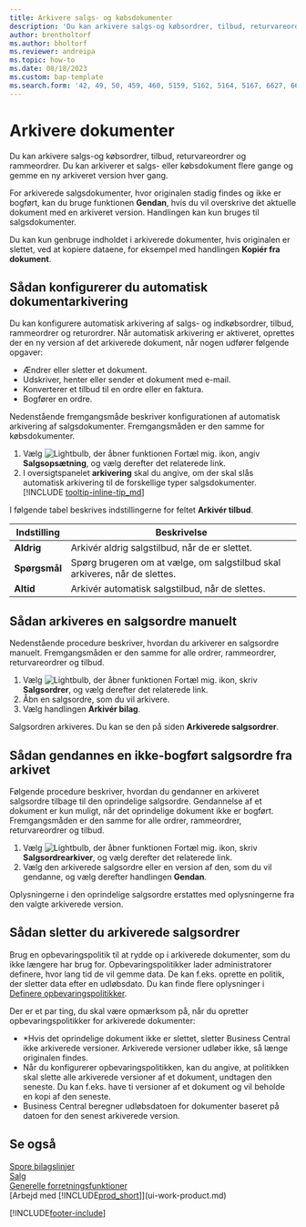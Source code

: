 ```yaml
---
title: Arkivere salgs- og købsdokumenter
description: 'Du kan arkivere salgs-og købsordrer, tilbud, returvareordrer og rammeordrer.'
author: brentholtorf
ms.author: bholtorf
ms.reviewer: andreipa
ms.topic: how-to
ms.date: 08/18/2023
ms.custom: bap-template
ms.search.form: '42, 49, 50, 459, 460, 5159, 5162, 5164, 5167, 6627, 6630, 6644, 9305, 9306, 9346, 9347, 9348, 9349'
---
```

# Arkivere dokumenter

Du kan arkivere salgs-og købsordrer, tilbud, returvareordrer og rammeordrer. Du kan arkiverer et salgs- eller købsdokument flere gange og gemme en ny arkiveret version hver gang.

For arkiverede salgsdokumenter, hvor originalen stadig findes og ikke er bogført, kan du bruge funktionen **Gendan**, hvis du vil overskrive det aktuelle dokument med en arkiveret version. Handlingen kan kun bruges til salgsdokumenter.

Du kan kun genbruge indholdet i arkiverede dokumenter, hvis originalen er slettet, ved at kopiere dataene, for eksempel med handlingen **Kopiér fra dokument**.  

## Sådan konfigurerer du automatisk dokumentarkivering

Du kan konfigurere automatisk arkivering af salgs- og indkøbsordrer, tilbud, rammeordrer og returordrer. Når automatisk arkivering er aktiveret, oprettes der en ny version af det arkiverede dokument, når nogen udfører følgende opgaver:

* Ændrer eller sletter et dokument.
* Udskriver, henter eller sender et dokument med e-mail.
* Konverterer et tilbud til en ordre eller en faktura.
* Bogfører en ordre.

Nedenstående fremgangsmåde beskriver konfigurationen af automatisk arkivering af salgsdokumenter. Fremgangsmåden er den samme for købsdokumenter.

1. Vælg ![Lightbulb, der åbner funktionen Fortæl mig.](media/ui-search/search_small.png "Fortæl mig, hvad du vil foretage dig") ikon, angiv **Salgsopsætning**, og vælg derefter det relaterede link.
2. I oversigtspanelet **arkivering** skal du angive, om der skal slås automatisk arkivering til de forskellige typer salgsdokumenter. [!INCLUDE [tooltip-inline-tip_md](includes/tooltip-inline-tip_md.md)]

I følgende tabel beskrives indstillingerne for feltet **Arkivér tilbud**.

|Indstilling|Beskrivelse|
|------|-----------|
|**Aldrig**| Arkivér aldrig salgstilbud, når de er slettet.|
|**Spørgsmål**|Spørg brugeren om at vælge, om salgstilbud skal arkiveres, når de slettes.|
|**Altid**|Arkivér automatisk salgstilbud, når de slettes.|

## Sådan arkiveres en salgsordre manuelt

Nedenstående procedure beskriver, hvordan du arkiverer en salgsordre manuelt. Fremgangsmåden er den samme for alle ordrer, rammeordrer, returvareordrer og tilbud.

1. Vælg ![Lightbulb, der åbner funktionen Fortæl mig.](media/ui-search/search_small.png "Fortæl mig, hvad du vil foretage dig") ikon, skriv **Salgsordrer**, og vælg derefter det relaterede link.  
2. Åbn en salgsordre, som du vil arkivere.  
3. Vælg handlingen **Arkivér bilag**.

Salgsordren arkiveres. Du kan se den på siden **Arkiverede salgsordrer**.

## Sådan gendannes en ikke-bogført salgsordre fra arkivet

Følgende procedure beskriver, hvordan du gendanner en arkiveret salgsordre tilbage til den oprindelige salgsordre. Gendannelse af et dokument er kun muligt, når det oprindelige dokument ikke er bogført. Fremgangsmåden er den samme for alle ordrer, rammeordrer, returvareordrer og tilbud.

1. Vælg ![Lightbulb, der åbner funktionen Fortæl mig.](media/ui-search/search_small.png "Fortæl mig, hvad du vil foretage dig") ikon, skriv **Salgsordrearkiver**, og vælg derefter det relaterede link.
2. Vælg den arkiverede salgsordre eller en version af den, som du vil gendanne, og vælg derefter handlingen **Gendan**.  

Oplysningerne i den oprindelige salgsordre erstattes med oplysningerne fra den valgte arkiverede version.

## Sådan sletter du arkiverede salgsordrer

Brug en opbevaringspolitik til at rydde op i arkiverede dokumenter, som du ikke længere har brug for. Opbevaringspolitikker lader administratorer definere, hvor lang tid de vil gemme data. De kan f.eks. oprette en politik, der sletter data efter en udløbsdato. Du kan finde flere oplysninger i [Definere opbevaringspolitikker](admin-data-retention-policies.md).

Der er et par ting, du skal være opmærksom på, når du opretter opbevaringspolitikker for arkiverede dokumenter:

* *Hvis det oprindelige dokument ikke er slettet, sletter Business Central ikke arkiverede versioner. Arkiverede versioner udløber ikke, så længe originalen findes.
* Når du konfigurerer opbevaringspolitikken, kan du angive, at politikken skal slette alle arkiverede versioner af et dokument, undtagen den seneste. Du kan f.eks. have ti versioner af et dokument og vil beholde en kopi af den seneste. 
* Business Central beregner udløbsdatoen for dokumenter baseret på datoen for den senest arkiverede version.

## Se også

[Spore bilagslinjer](across-how-to-track-document-lines.md)  
[Salg](sales-manage-sales.md)  
[Generelle forretningsfunktioner](ui-across-business-areas.md)  
[Arbejd med [!INCLUDE[prod_short](includes/prod_short.md)]](ui-work-product.md)

[!INCLUDE[footer-include](includes/footer-banner.md)]
